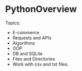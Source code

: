 # PythonOverview
Topics:
* E-commerce
* Requests and APIs
* Algorithms
* OOP
* DB and SQLite
* Files and Directories
* Work with csv and txt files.
